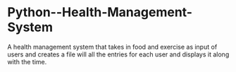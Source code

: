 # Python--Health-Management-System
A health management system that takes in food and exercise as input of users and creates a file will all the entries for each user and displays it along with the time.
